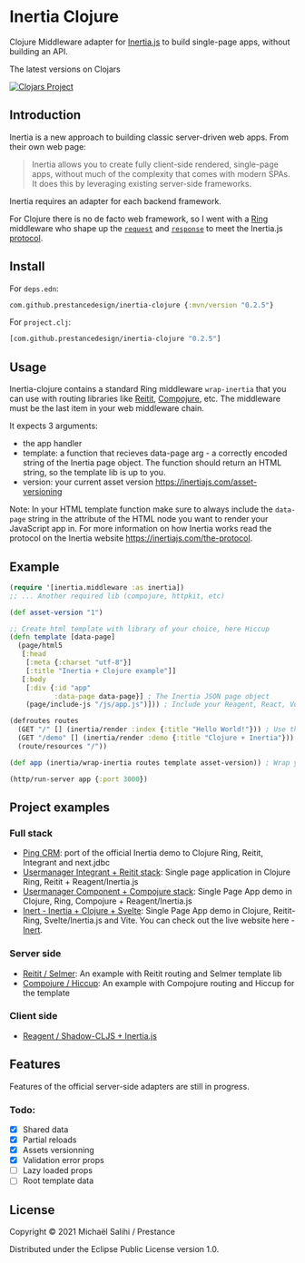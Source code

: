 # Inertia Clojure

Clojure Middleware adapter for [Inertia.js](https://inertiajs.com/) to build single-page apps, without building an API.

The latest versions on Clojars

[![Clojars Project](https://clojars.org/com.github.prestancedesign/inertia-clojure/latest-version.svg)](https://clojars.org/com.github.prestancedesign/inertia-clojure)

## Introduction

Inertia is a new approach to building classic server-driven web apps. From their own web page:

> Inertia allows you to create fully client-side rendered, single-page apps, without much of the complexity that comes with modern SPAs. It does this by leveraging existing server-side frameworks.

Inertia requires an adapter for each backend framework.

For Clojure there is no de facto web framework, so I went with a [Ring](https://github.com/ring-clojure/ring) middleware who shape up the [`request`](https://github.com/ring-clojure/ring/wiki/Concepts#requests) and [`response`](https://github.com/ring-clojure/ring/wiki/Concepts#responses) to meet the Inertia.js [protocol](https://inertiajs.com/the-protocol).

## Install

For `deps.edn`:

```clojure
com.github.prestancedesign/inertia-clojure {:mvn/version "0.2.5"}
```

For `project.clj`:

```clojure
[com.github.prestancedesign/inertia-clojure "0.2.5"]
```

## Usage

Inertia-clojure contains a standard Ring middleware `wrap-inertia` that you can use with routing libraries like [Reitit](https://github.com/metosin/reitit), [Compojure](https://github.com/weavejester/compojure), etc.
The middleware must be the last item in your web middleware chain.

It expects 3 arguments:

* the app handler
* template: a function that recieves data-page arg - a correctly encoded string of the Inertia page object. The function should return an HTML string, so the template lib is up to you.
* version: your current asset version https://inertiajs.com/asset-versioning

Note: In your HTML template function make sure to always include the `data-page` string in the attribute of the HTML node you want to render your JavaScript app in.
For more information on how Inertia works read the protocol on the Inertia website https://inertiajs.com/the-protocol.

## Example

```clojure
(require '[inertia.middleware :as inertia])
;; ... Another required lib (compojure, httpkit, etc)

(def asset-version "1")

;; Create html template with library of your choice, here Hiccup
(defn template [data-page]
  (page/html5
   [:head
    [:meta {:charset "utf-8"}]
    [:title "Inertia + Clojure example"]]
   [:body
    [:div {:id "app"
           :data-page data-page}] ; The Inertia JSON page object
    (page/include-js "/js/app.js")])) ; Include your Reagent, React, Vue or Svelte SPA

(defroutes routes
  (GET "/" [] (inertia/render :index {:title "Hello World!"})) ; Use the Inertia render helper to return formatted response
  (GET "/demo" [] (inertia/render :demo {:title "Clojure + Inertia"}))
  (route/resources "/"))

(def app (inertia/wrap-inertia routes template asset-version)) ; Wrap your handler with the Inertia middleware

(http/run-server app {:port 3000})
```

## Project examples

### Full stack

* [Ping CRM](https://github.com/prestancedesign/clojure-inertia-pingcrm-demo): port of the official Inertia demo to Clojure Ring, Reitit, Integrant and next.jdbc
* [Usermanager Integrant + Reitit stack](https://github.com/prestancedesign/reagent-inertia-reitit-integrant-fullstack): Single page application in Clojure Ring, Reitit + Reagent/Inertia.js
* [Usermanager Component + Compojure stack](https://github.com/prestancedesign/usermanager-reagent-inertia-example): Single Page App demo in Clojure, Ring, Compojure + Reagent/Inertia.js
* [Inert - Inertia + Clojure + Svelte](https://git.sr.ht/~korven/svelte-inertia): Single Page App demo in Clojure, Reitit-Ring, Svelte/Inertia.js and Vite. You can check out the live website here - [Inert](https://inert-clj.herokuapp.com).

### Server side

* [Reitit / Selmer](examples/server-side/reitit-selmer): An example with Reitit routing and Selmer template lib
* [Compojure / Hiccup](examples/server-side/compojure-hiccup): An example with Compojure routing and Hiccup for the template

### Client side

* [Reagent / Shadow-CLJS + Inertia.js](examples/client-side/reagent-inertiajs)

## Features

Features of the official server-side adapters are still in progress.

### Todo:

- [x] Shared data
- [x] Partial reloads
- [X] Assets versionning
- [x] Validation error props
- [ ] Lazy loaded props
- [ ] Root template data

## License

Copyright © 2021 Michaël Salihi / Prestance

Distributed under the Eclipse Public License version 1.0.
